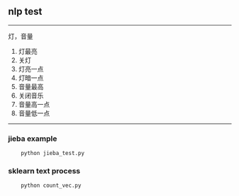 ## nlp test

---------
灯，音量
1. 灯最亮
2. 关灯
3. 灯亮一点
4. 灯暗一点
5. 音量最高
6. 关闭音乐
7. 音量高一点
8. 音量低一点
---------

### jieba example

        python jieba_test.py

### sklearn text process

        python count_vec.py